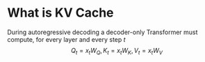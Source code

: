 # What is KV Cache
During autoregressive decoding a decoder-only Transformer must compute, for every layer and every step $t$
$$
Q_t = x_tW_Q, K_t = x_tW_K, V_t = x_tW_V
$$

